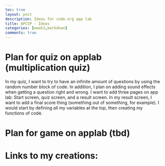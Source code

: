```yaml
---
toc: true
layout: post
description: Ideas for code.org app lab
title: APCSP - Ideas
categories: [week3,markdown]
comments: true
---
```

# Plan for quiz on applab (multiplication quiz)
In my quiz, I want to try to have an infinite amount of questions by using the random number block of code. In addition, I plan on adding sound effects when getting a question right and wrong. I want to add three pages on app lab: Start screen, quiz screen, and a result screen. In my result screen, I want to add a final score thing (something out of something, for example). I would start by defining all my variables at the top, then creating my functions of code.

# Plan for game on applab (tbd)


# Links to my creations:
